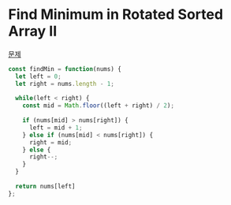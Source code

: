 # Find Minimum in Rotated Sorted Array II


[문제](https://leetcode.com/explore/learn/card/binary-search/144/more-practices/1031/)


```js
const findMin = function(nums) {
  let left = 0;
  let right = nums.length - 1;
  
  while(left < right) {
    const mid = Math.floor((left + right) / 2);
    
    if (nums[mid] > nums[right]) {
      left = mid + 1;
    } else if (nums[mid] < nums[right]) {
      right = mid;
    } else {
      right--;
    }
  }
  
  return nums[left]
};
```